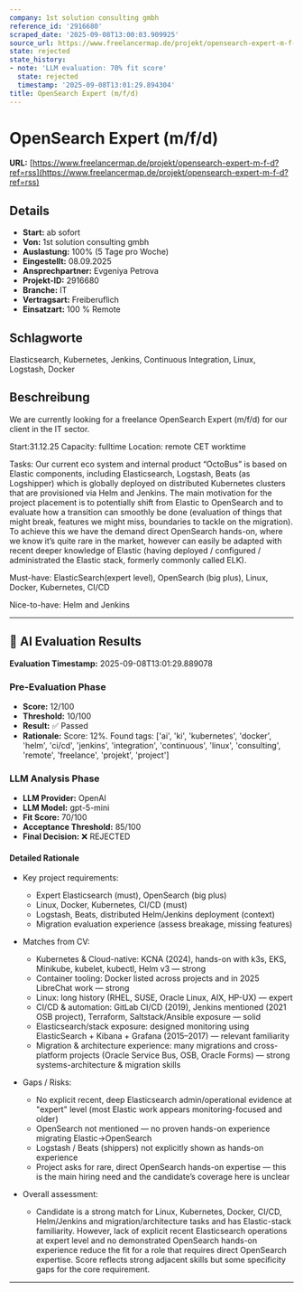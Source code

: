 ```yaml
---
company: 1st solution consulting gmbh
reference_id: '2916680'
scraped_date: '2025-09-08T13:00:03.909925'
source_url: https://www.freelancermap.de/projekt/opensearch-expert-m-f-d?ref=rss
state: rejected
state_history:
- note: 'LLM evaluation: 70% fit score'
  state: rejected
  timestamp: '2025-09-08T13:01:29.894304'
title: OpenSearch Expert (m/f/d)
---
```



# OpenSearch Expert (m/f/d)
**URL:** [https://www.freelancermap.de/projekt/opensearch-expert-m-f-d?ref=rss](https://www.freelancermap.de/projekt/opensearch-expert-m-f-d?ref=rss)
## Details
- **Start:** ab sofort
- **Von:** 1st solution consulting gmbh
- **Auslastung:** 100% (5 Tage pro Woche)
- **Eingestellt:** 08.09.2025
- **Ansprechpartner:** Evgeniya Petrova
- **Projekt-ID:** 2916680
- **Branche:** IT
- **Vertragsart:** Freiberuflich
- **Einsatzart:** 100
                                                % Remote

## Schlagworte
Elasticsearch, Kubernetes, Jenkins, Continuous Integration, Linux, Logstash, Docker

## Beschreibung
We are currently looking for a freelance OpenSearch Expert (m/f/d) for our client in the IT sector.

Start:31.12.25
Capacity: fulltime
Location: remote CET worktime

Tasks:
Our current eco system and internal product “OctoBus” is based on Elastic components, including Elasticsearch, Logstash, Beats (as Logshipper) which is globally deployed on distributed Kubernetes clusters that are provisioned via Helm and Jenkins. The main motivation for the project placement is to potentially shift from Elastic to OpenSearch and to evaluate how a transition can smoothly be done (evaluation of things that might break, features we might miss, boundaries to tackle on the migration). To achieve this we have the demand direct OpenSearch hands-on, where we know it’s quite rare in the market, however can easily be adapted with recent deeper knowledge of Elastic (having deployed / configured / administrated the Elastic stack, formerly commonly called ELK).

Must-have:
ElasticSearch(expert level), OpenSearch (big plus), Linux, Docker, Kubernetes, CI/CD

Nice-to-have:
Helm and Jenkins

---

## 🤖 AI Evaluation Results

**Evaluation Timestamp:** 2025-09-08T13:01:29.889078

### Pre-Evaluation Phase
- **Score:** 12/100
- **Threshold:** 10/100
- **Result:** ✅ Passed
- **Rationale:** Score: 12%. Found tags: ['ai', 'ki', 'kubernetes', 'docker', 'helm', 'ci/cd', 'jenkins', 'integration', 'continuous', 'linux', 'consulting', 'remote', 'freelance', 'projekt', 'project']

### LLM Analysis Phase
- **LLM Provider:** OpenAI
- **LLM Model:** gpt-5-mini
- **Fit Score:** 70/100
- **Acceptance Threshold:** 85/100
- **Final Decision:** ❌ REJECTED

#### Detailed Rationale
- Key project requirements:
  - Expert Elasticsearch (must), OpenSearch (big plus)
  - Linux, Docker, Kubernetes, CI/CD (must)
  - Logstash, Beats, distributed Helm/Jenkins deployment (context)
  - Migration evaluation experience (assess breakage, missing features)

- Matches from CV:
  - Kubernetes & Cloud-native: KCNA (2024), hands-on with k3s, EKS, Minikube, kubelet, kubectl, Helm v3 — strong
  - Container tooling: Docker listed across projects and in 2025 LibreChat work — strong
  - Linux: long history (RHEL, SUSE, Oracle Linux, AIX, HP-UX) — expert
  - CI/CD & automation: GitLab CI/CD (2019), Jenkins mentioned (2021 OSB project), Terraform, Saltstack/Ansible exposure — solid
  - Elasticsearch/stack exposure: designed monitoring using ElasticSearch + Kibana + Grafana (2015–2017) — relevant familiarity
  - Migration & architecture experience: many migrations and cross-platform projects (Oracle Service Bus, OSB, Oracle Forms) — strong systems-architecture & migration skills

- Gaps / Risks:
  - No explicit recent, deep Elasticsearch admin/operational evidence at "expert" level (most Elastic work appears monitoring-focused and older)
  - OpenSearch not mentioned — no proven hands-on experience migrating Elastic->OpenSearch
  - Logstash / Beats (shippers) not explicitly shown as hands-on experience
  - Project asks for rare, direct OpenSearch hands-on expertise — this is the main hiring need and the candidate’s coverage here is unclear

- Overall assessment:
  - Candidate is a strong match for Linux, Kubernetes, Docker, CI/CD, Helm/Jenkins and migration/architecture tasks and has Elastic-stack familiarity. However, lack of explicit recent Elasticsearch operations at expert level and no demonstrated OpenSearch hands-on experience reduce the fit for a role that requires direct OpenSearch expertise. Score reflects strong adjacent skills but some specificity gaps for the core requirement.

---
